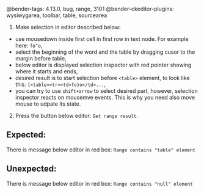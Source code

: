 @bender-tags: 4.13.0, bug, range, 3101
@bender-ckeditor-plugins: wysiwygarea, toolbar, table, sourcearea

1. Make selection in editor described below:

* use mousedown inside first cell in first row in text node. For example here: `fo^o`,
* select the beginning of the word and the table by dragging cusor to the margin before table,
* below editor is displayed selection inspector with red pointer showing where it starts and ends,
* desired result is to start selection before `<table>` element, to look like this: `[<table><tr><td>fo}o</td>...`,
* you can try to use `shift+arrow` to select desired part, however, selection inspector reacts on mousemve events. This
  is why you need also move mouse to udpate its state.

2. Press the button below editor: `Get range result`.

## Expected:

There is message below editor in red box: `Range contains "table" element`

## Unexpected:

There is message below editor in red box: `Range contains "null" element`
